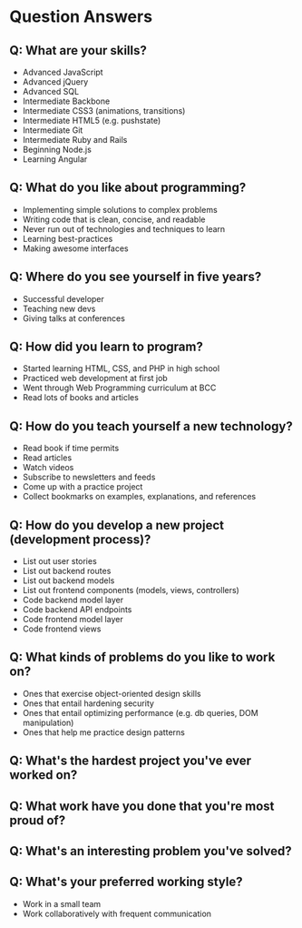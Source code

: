 # Question Answers

## Q: What are your skills?

* Advanced JavaScript
* Advanced jQuery
* Advanced SQL
* Intermediate Backbone
* Intermediate CSS3 (animations, transitions)
* Intermediate HTML5 (e.g. pushstate)
* Intermediate Git
* Intermediate Ruby and Rails
* Beginning Node.js
* Learning Angular

## Q: What do you like about programming?

* Implementing simple solutions to complex problems
* Writing code that is clean, concise, and readable
* Never run out of technologies and techniques to learn
* Learning best-practices
* Making awesome interfaces

## Q: Where do you see yourself in five years?

* Successful developer
* Teaching new devs
* Giving talks at conferences

## Q: How did you learn to program?

* Started learning HTML, CSS, and PHP in high school
* Practiced web development at first job
* Went through Web Programming curriculum at BCC
* Read lots of books and articles

## Q: How do you teach yourself a new technology?

* Read book if time permits
* Read articles
* Watch videos
* Subscribe to newsletters and feeds
* Come up with a practice project
* Collect bookmarks on examples, explanations, and references

## Q: How do you develop a new project (development process)?

* List out user stories
* List out backend routes
* List out backend models
* List out frontend components (models, views, controllers)
* Code backend model layer
* Code backend API endpoints
* Code frontend model layer
* Code frontend views

## Q: What kinds of problems do you like to work on?

* Ones that exercise object-oriented design skills
* Ones that entail hardening security
* Ones that entail optimizing performance (e.g. db queries, DOM manipulation)
* Ones that help me practice design patterns

## Q: What's the hardest project you've ever worked on?

## Q: What work have you done that you're most proud of?

## Q: What's an interesting problem you've solved?

## Q: What's your preferred working style?

* Work in a small team
* Work collaboratively with frequent communication
